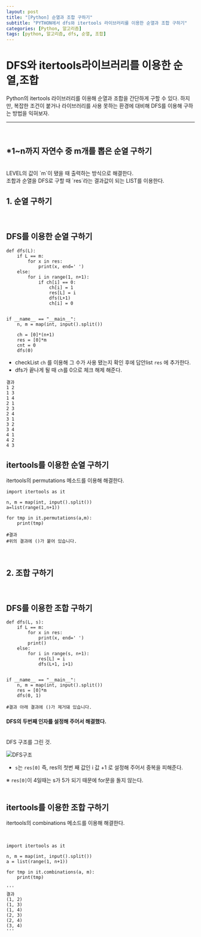 ```yaml
---
layout: post
title: "[Python] 순열과 조합 구하기"
subtitle: "PYTHON에서 dfs와 itertools 라이브러리를 이용한 순열과 조합 구하기"
categories: [Python, 알고리즘]
tags: [python, 알고리즘, dfs, 순열, 조합]
---
```


# DFS와 itertools라이브러리를 이용한 순열,조합

Python의 itertools 라이브러리를 이용해 순열과 조합을 간단하게 구할 수 있다.
하지만, 복잡한 조건이 붙거나 라이브러리를 사용 못하는 환경에 대비해 DFS를 이용해 구하는 방법을 익혀보자.

---

</br>

## \*1~n까지 자연수 중 m개를 뽑은 순열 구하기

</br>
 LEVEL의 값이 `m`이 됐을 때 출력하는 방식으로 해결한다.</br>  조합과 순열을 DFS로 구할 때 `res`라는 결과값이 되는 LIST를 이용한다.

## 1. 순열 구하기

</br>

## DFS를 이용한 순열 구하기

```
def dfs(L):
    if L == m:
        for x in res:
            print(x, end=' ')
    else:
        for i in range(1, n+1):
            if ch[i] == 0:
                ch[i] = 1
                res[L] = i
                dfs(L+1)
                ch[i] = 0


if __name__ == "__main__":
    n, m = map(int, input().split())

    ch = [0]*(n+1)
    res = [0]*m
    cnt = 0
    dfs(0)
```

- checkList `ch` 를 이용해 그 수가 사용 됐는지 확인 후에 답안list `res` 에 추가한다.
- dfs가 끝나게 될 때 `ch`를 0으로 체크 해제 해준다.

```
결과
1 2
1 3
1 4
2 1
2 3
2 4
3 1
3 2
3 4
4 1
4 2
4 3
```

## itertools를 이용한 순열 구하기

itertools의 permutations 메소드를 이용해 해결한다.

```
import itertools as it

n, m = map(int, input().split())
a=list(range(1,n+1))

for tmp in it.permutations(a,m):
	print(tmp)

#결과
#위의 결과에 ()가 붙어 있습니다.
```

</br>

## 2. 조합 구하기

</br>

## DFS를 이용한 조합 구하기

```
def dfs(L, s):
    if L == m:
        for x in res:
            print(x, end=' ')
        print()
    else:
        for i in range(s, n+1):
            res[L] = i
            dfs(L+1, i+1)


if __name__ == "__main__":
    n, m = map(int, input().split())
    res = [0]*m
    dfs(0, 1)

#결과 아래 결과에 ()가 제거돼 있습니다.
```

#### DFS의 두번째 인자를 설정해 주어서 해결했다.

</br>
DFS 구조를 그린 것.

![DFS구조](https://user-images.githubusercontent.com/67357426/91832466-66082400-ec80-11ea-8086-a771fc988356.png)

- `s`는 `res[0]` 즉, res의 첫번 째 값인 i 값 +1 로 설정해 주어서 중복을 피해준다.

※ `res[0]`이 4일때는 s가 5가 되기 때문에 for문을 돌지 않는다.
</br>
</br>

## itertools를 이용한 조합 구하기

itertools의 combinations 메소드를 이용해 해결한다.

</br>

```
import itertools as it

n, m = map(int, input().split())
a = list(range(1, n+1))

for tmp in it.combinations(a, m):
    print(tmp)

'''
결과
(1, 2)
(1, 3)
(1, 4)
(2, 3)
(2, 4)
(3, 4)
'''
```
